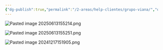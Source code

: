 ```yaml
---
{"dg-publish":true,"permalink":"/2-areas/help-clientes/grupo-viana/","dgPassFrontmatter":true,"created":"2024-12-17T15:18:52.679-03:00","updated":"2025-06-13T15:53:18.281-03:00"}
---
```






![Pasted image 20250613155214.png](/img/user/4.%20ARQUIVOS/Pasted%20image%2020250613155214.png)



![Pasted image 20250613155251.png](/img/user/4.%20ARQUIVOS/Pasted%20image%2020250613155251.png)












![Pasted image 20241217151905.png](/img/user/4.%20ARQUIVOS/Pasted%20image%2020241217151905.png)
